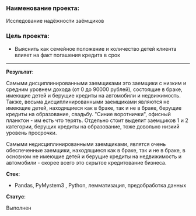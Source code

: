 ### Наименование проекта:  

Исследование надёжности заёмщиков  

### Цель проекта:

* Выяснить как семейное положение и количество детей клиента влияет на факт погашения кредита в срок

--------------------------------------------------------------------------

**Результат**:  

Самыми дисциплинированными заемщиками это заемщики с низким и средним уровнем дохода (от 0 до 90000 рублей), состоящие в браке, имеющие детей и берущие кредиты на автомобили
и недвижимость.
Также, весьма дисциплинированными заемщиками являются не имеющие детей, находящиеся как в браке, так и не в браке, берущие кредиты на образование, свадьбу. 
"Синие воротнички", офисный планктон - им есть что терять. 
Отдельно стоит выделит заемщиков 1 и 2 категории, берущих кредиты на образование, тоже довольно низкий уровень просрочки.

Самыми недисциплинированными заемщиками, являтся очень обеспеченные заемщики, находящиеся как в браке, так и не в браке, в основном не имеющие детей и берущие
кредиты на недвижимость и автомобили - скорее всего это скрытое кредитование бизнеса.

**Стек**:  

* Pandas, PyMystem3 , Python, лемматизация, предобработка данных

**Статус**:  

Выполнен

